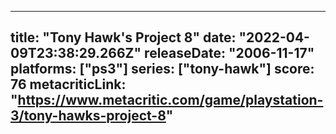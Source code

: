 
---
title: "Tony Hawk's Project 8"
date: "2022-04-09T23:38:29.266Z"
releaseDate: "2006-11-17"
platforms: ["ps3"]
series: ["tony-hawk"]
score: 76
metacriticLink: "https://www.metacritic.com/game/playstation-3/tony-hawks-project-8"
---

